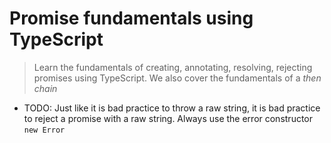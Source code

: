 # Promise fundamentals using TypeScript
> Learn the fundamentals of creating, annotating, resolving, rejecting promises using TypeScript. We also cover the fundamentals of a *then chain*


* TODO:
Just like it is bad practice to throw a raw string, it is bad practice to reject a promise with a raw string. Always use the error constructor `new Error`
